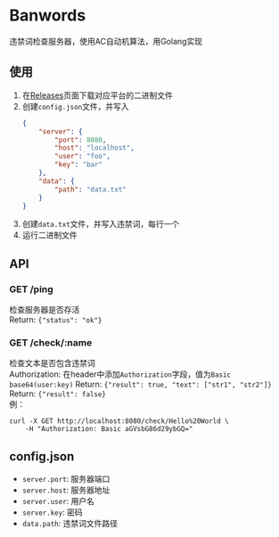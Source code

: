# Banwords
违禁词检查服务器，使用AC自动机算法，用Golang实现

## 使用
1. 在[Releases](https://github.com/Gingmzmzx/Banwords/releases)页面下载对应平台的二进制文件
2. 创建`config.json`文件，并写入
    ```json
    {
        "server": {
            "port": 8080,
            "host": "localhost",
            "user": "foo",
            "key": "bar"
        },
        "data": {
            "path": "data.txt"
        }
    }
    ```
3. 创建`data.txt`文件，并写入违禁词，每行一个
4. 运行二进制文件

## API
### GET /ping
检查服务器是否存活  
Return: `{"status": "ok"}`

### GET /check/:name
检查文本是否包含违禁词  
Authorization: 在header中添加`Authorization`字段，值为`Basic base64(user:key)`
Return: `{"result": true, "text": ["str1", "str2"]}`  
Return: `{"result": false}`  
例：
```shell
curl -X GET http://localhost:8080/check/Hello%20World \
    -H "Authorization: Basic aGVsbG86d29ybGQ="
```

## config.json
- `server.port`: 服务器端口
- `server.host`: 服务器地址
- `server.user`: 用户名
- `server.key`: 密码
- `data.path`: 违禁词文件路径